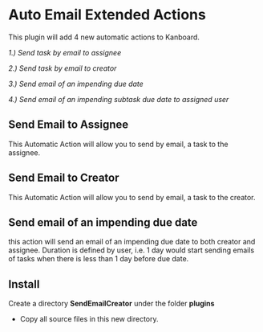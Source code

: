 # Auto Email Extended Actions
This plugin will add 4 new automatic actions to Kanboard.

*1.) Send task by email to assignee*

*2.) Send task by email to creator*

*3.) Send email of an impending due date*

*4.) Send email of an impending subtask due date to assigned user*

## Send Email to Assignee

This Automatic Action will allow you to send by email, a task to the assignee.

## Send Email to Creator

This Automatic Action will allow you to send by email, a task to the creator.

## Send email of an impending due date

this action will send an email of an impending due date to both creator and assignee. Duration is defined by user, i.e. 1 day would start sending emails of tasks when there is less than 1 day before due date.

## Install
Create a directory **SendEmailCreator** under the folder **plugins**
- Copy all source files in this new directory.


